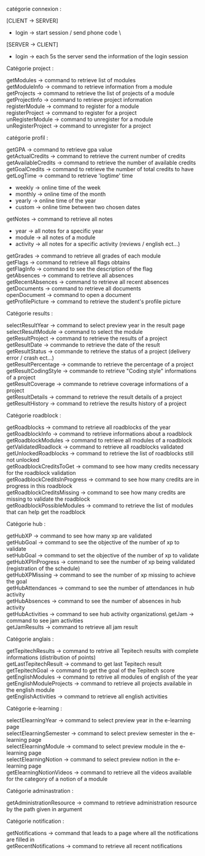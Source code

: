 catégorie connexion :

[CLIENT -> SERVER]

* login -> start session / send phone code \

[SERVER -> CLIENT]
* login -> each 5s the server send the information of the login session

Catégorie project :


getModules -> command to retrieve list of modules\
getModuleInfo -> command to retrieve information from a module\
getProjects -> command to retrieve the list of projects of a module\
getProjectInfo -> command to retrieve project information\
registerModule -> command to register for a module\
registerProject -> command to register for a project\
unRegisterModule -> command to unregister for a module\
unRegisterProject -> command to unregister for a project


catégorie profil :


getGPA -> command to retrieve gpa value\
getActualCredits -> command to retrieve the current number of credits\
getAvailableCredits -> command to retrieve the number of available credits\
getGoalCredits -> command to retrieve the number of total credits to have\
getLogTime -> command to retrieve 'logtime' time

* weekly -> online time of the week
* monthly -> online time of the month
* yearly -> online time of the year
* custom -> online time between two chosen dates

getNotes -> command to retrieve all notes
* year -> all notes for a specific year
* module -> all notes of a module
* activity -> all notes for a specific activity (reviews / english ect...)

getGrades -> command to retrieve all grades of each module\
getFlags -> command to retrieve all flags obtains\
getFlagInfo -> command to see the description of the flag\
getAbsences -> command to retrieve all absences\
getRecentAbsences -> command to retrieve all recent absences\
getDocuments -> command to retrieve all documents\
openDocument -> command to open a document\
getProfilePicture -> command to retrieve the student's profile picture


Catégorie results :


selectResultYear -> command to select preview year in the result page\
selectResultModule -> command to select the module\
getResultProject -> command to retrieve the results of a project\
getResultDate -> commande to retrieve the date of the result\
getResultStatus -> commande to retrieve the status of a project (delivery error / crash ect...)\
getResultPercentage -> commande to retrieve the percentage of a project\
getResultCodingStyle -> commande to retrieve "Coding style" informations of a project\
getResultCoverage -> commande to retrieve coverage informations of a project\
getResultDetails -> command to retrieve the result details of a project\
getResultHistory -> command to retrieve the results history of a project


Catégorie roadblock :


getRoadblocks -> command to retrieve all roadblocks of the year\
getRoadblockInfo -> command to retrieve informations about a roadblock\
getRoadblockModules -> command to retrieve all modules of a roadblock\
getValidatedRoadlock -> command to retrieve all roadblocks validated\
getUnlockedRoadblocks -> command to retrieve the list of roadblocks still not unlocked\
getRoadblockCreditsToGet -> command to see how many credits necessary for the roadblock validation\
getRoadblockCreditsInProgress -> command to see how many credits are in progress in this roadblock\
getRoadblockCreditsMissing -> command to see how many credits are missing to validate the roadblock\
getRoadblockPossibleModules -> command to retrieve the list of modules that can help get the roadblock


Catégorie hub :


getHubXP -> command to see how many xp are validated\
getHubGoal -> command to see the objective of the number of xp to validate\
setHubGoal -> command to set the objective of the number of xp to validate\
getHubXPInProgress -> command to see the number of xp being validated (registration of the schedule)\
getHubXPMissing -> command to see the number of xp missing to achieve the goal\
getHubAttendances -> command to see the number of attendances in hub activity\
getHubAbsences -> command to see the number of absences in hub activity\
getHubActivities -> command to see hub activity organizations\ 
getJam -> command to see jam activities\
getJamResults -> command to retrieve all jam result


Catégorie anglais :


getTepitechResults -> command to retrive all Tepitech results with complete informations (distribution of points)\
getLastTepitechResult -> command to get last Tepitech result\
getTepitechGoal -> command to get the goal of the Tepitech score\
getEnglishModules -> command to retrive all modules of english of the year\
getEnglishModuleProjects -> command to retrieve all projects available in the english module\
getEnglishActivities -> command to retrieve all english activities


Catégorie e-learning :


selectElearningYear -> command to select preview year in the e-learning page\
selectElearningSemester -> command to select preview semester in the e-learning page\
selectElearningModule -> command to select preview module in the e-learning page\
selectElearningNotion -> command to select preview notion in the e-learning page\
getElearningNotionVideos -> command to retrieve all the videos available for the category of a notion of a module


Catégorie adminastration :


getAdministrationResource -> command to retrieve administration resource by the path given in argument


Catégorie notification :


getNotifications -> command that leads to a page where all the notifications are filled in\
getRecentNotifications -> command to retrieve all recent notifications